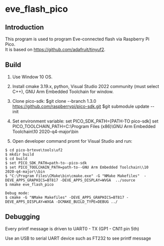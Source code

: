 # eve_flash_pico

## Introduction
This program is used to program Eve-connected flash via Raspberry Pi Pico.  
It is based on https://github.com/adafruit/tinyuf2. 

## Build 

  1. Use Window 10 OS.
  2. Install cmake 3.19.x, python, Visual Studio 2022 community (must select C++), GNU Arm Embedded Toolchain for window.
  3. Clone pico-sdk:
      $git clone --branch 1.3.0 https://github.com/raspberrypi/pico-sdk.git 
      $git submodule update --init
  4. Set environment variable:
      set PICO_SDK_PATH=[PATH-TO pico-sdk]
      set PICO_TOOLCHAIN_PATH=C:\\Program Files (x86)\\GNU Arm Embedded Toolchain\\10 2020-q4-major\\bin

  5. Open developer command promt for Visual Studio and run:

```
$ cd pico-brteve\tools\uf2
$ mkdir build
$ cd build
$ set PICO_SDK_PATH=path-to--pico-sdk
$ set PICO_TOOLCHAIN_PATH=path-to--GNU Arm Embedded Toolchain\\10 2020-q4-major\\bin
$ "C:\Program Files\CMake\bin\cmake.exe" -G "NMake Makefiles"  -DEVE_APPS_GRAPHICS=BT817 -DEVE_APPS_DISPLAY=WVGA  ../source
$ nmake eve_flash_pico
```

```
Debug mode:
$ cmake -G "NMake Makefiles" -DEVE_APPS_GRAPHICS=BT817 -DEVE_APPS_DISPLAY=WXGA -DCMAKE_BUILD_TYPE=DEBUG ../
```

## Debugging

Every printf message is driven to UART0 - TX (GP1 - CN11 pin 5th)

Use an USB to serial UART device such as FT232 to see printf message


